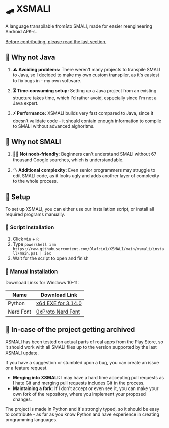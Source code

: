 # 🛹 XSMALI
A language transpilable from&to SMALI, made for easier reengineering Android APK-s.

[Before contributing, please read the last section.](#-in-case-of-the-project-getting-archived)

## 🤔 Why not Java
1. **⚠️ Avoiding problems:** There weren't many projects to transpile SMALI to Java, so I decided to make my own custom transpiler, as it's easiest to fix bugs in - my own software.

2. **⏳ Time-consuming setup:** Setting up a Java project from an existing structure takes time, which I'd rather avoid, especially since I'm not a Java expert.

3. **⚡ Performance:** XSMALI builds very fast compared to Java, since it doesn't validate code - it should contain enough information to compile to SMALI without advanced alghoritms.

## 🐋 Why not SMALI
1. **💁‍♂️ Not noob-friendly:** Beginners can't understand SMALI without 67 thousand Google searches, which is understandable.

2. **〽️ Additional complexity:** Even senior programmers may struggle to edit SMALI code, as it looks ugly and adds another layer of complexity to the whole process.

## 💄 Setup
To set up XSMALI, you can either use our installation script, or install all required programs manually.

### 🤖 Script Installation
1. Click `Win` + `R`
2. Type `powershell irm https://raw.githubusercontent.com/Olafcio1/XSMALI/main/xsmali/install/main.ps1 | iex`
3. Wait for the script to open and finish

### 📂 Manual Installation
Download Links for Windows 10-11:

| Name      | Download Link       |
| -         | -                   |
| Python    | [x64 EXE for 3.14.0](https://www.python.org/ftp/python/3.14.0/python-3.14.0-amd64.exe) |
| Nerd Font | [0xProto Nerd Font](https://github.com/ryanoasis/nerd-fonts/releases/download/v3.4.0/0xProto.zip) |

## 🛑 In-case of the project getting archived
XSMALI has been tested on actual parts of real apps from the Play Store, so it should work with all SMALI files up to the version supported by the last XSMALI update.

If you have a suggestion or stumbled upon a bug, you can create an issue or a feature request.
- **Merging into XSMALI:** I may have a hard time accepting pull requests as I hate Git and merging pull requests includes Git in the process.
- **Maintaining a fork:** If I don't accept or even see it, you can make your own fork of the repository, where you implement your proposed changes.

The project is made in Python and it's strongly typed, so it should be easy to contribute - as far as you know Python and have experience in creating programming languages.
